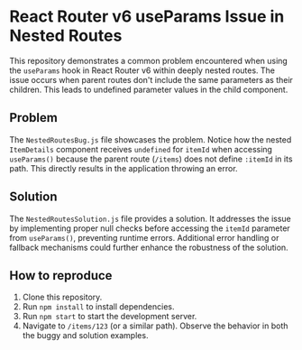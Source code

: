 # React Router v6 useParams Issue in Nested Routes

This repository demonstrates a common problem encountered when using the `useParams` hook in React Router v6 within deeply nested routes.  The issue occurs when parent routes don't include the same parameters as their children.  This leads to undefined parameter values in the child component.

## Problem
The `NestedRoutesBug.js` file showcases the problem.  Notice how the nested `ItemDetails` component receives `undefined` for `itemId` when accessing `useParams()` because the parent route (`/items`) does not define `:itemId` in its path. This directly results in the application throwing an error.

## Solution
The `NestedRoutesSolution.js` file provides a solution.  It addresses the issue by implementing proper null checks before accessing the `itemId` parameter from `useParams()`, preventing runtime errors.  Additional error handling or fallback mechanisms could further enhance the robustness of the solution.

## How to reproduce
1. Clone this repository.
2. Run `npm install` to install dependencies.
3. Run `npm start` to start the development server.
4. Navigate to `/items/123` (or a similar path).  Observe the behavior in both the buggy and solution examples.